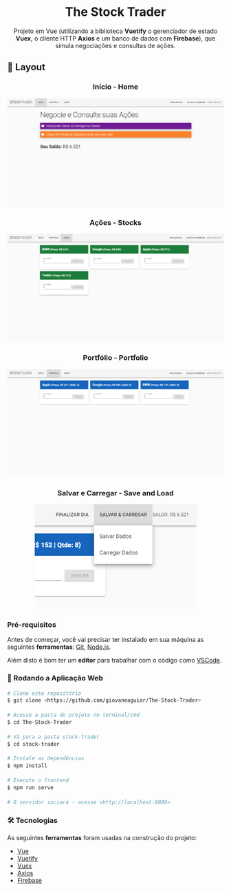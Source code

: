<h1 align="center">The Stock Trader</h1>
<p align="center">Projeto em Vue (utilizando a biblioteca <strong>Vuetify</strong> o gerenciador de estado <strong>Vuex</strong>, o cliente HTTP <strong>Axios</strong> e um banco de dados com <strong>Firebase</strong>), que simula negociações e consultas de ações.</p>

## 🎨 Layout 

<div align="center">
<h3>Início - Home</h3>

<img src="/src/assets/1.png">
</div>

<div align="center">
<h3>Ações - Stocks</h3>

<img src="/src/assets/2.png">
</div>

<div align="center">
<h3>Portfólio - Portfolio</h3>

<img src="/src/assets/3.png">
</div>

<div align="center">
<h3>Salvar e Carregar - Save and Load</h3>

<div align"center">
<img src="/src/assets/4.png">
</div>
</div>

### Pré-requisitos

Antes de começar, você vai precisar ter instalado em sua máquina as seguintes <strong>ferramentas</strong>:
[Git](https://git-scm.com), [Node.js](https://nodejs.org/en/).

Além disto é bom ter um <strong>editor</strong> para trabalhar com o código como [VSCode](https://code.visualstudio.com/).

### :banana: Rodando a Aplicação Web

```bash
# Clone este repositório
$ git clone <https://github.com/giovaneaguiar/The-Stock-Trader>

# Acesse a pasta do projeto no terminal/cmd
$ cd The-Stock-Trader

# Vá para a pasta stock-trader
$ cd stock-trader

# Instale as dependências
$ npm install

# Execute o frontend
$ npm run serve

# O servidor inciará - acesse <http://localhost:8080>
```

### 🛠 Tecnologias

As seguintes <strong>ferramentas</strong> foram usadas na construção do projeto:
- [Vue](https://vuejs.org)
- [Vuetify](https://vuetifyjs.com/en/)
- [Vuex](https://vuex.vuejs.org/#what-is-a-state-management-pattern)
- [Axios](https://br.vuejs.org/v2/cookbook/using-axios-to-consume-apis.html)
- [Firebase](https://firebase.google.com/?hl=pt-br)



